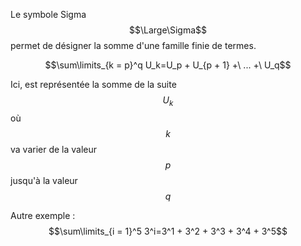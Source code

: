 
Le symbole Sigma $$\Large\Sigma$$ permet de désigner la somme d'une famille finie de termes.

$$\sum\limits_{k = p}^q U_k=U_p + U_{p + 1} +\ ... +\ U_q$$

Ici, est représentée la somme de la suite $$U_k$$ où $$k$$ va varier de la valeur $$p$$ jusqu'à la valeur $$q$$

Autre exemple : $$\sum\limits_{i = 1}^5 3^i=3^1 + 3^2 + 3^3 + 3^4 + 3^5$$
